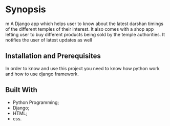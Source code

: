 Synopsis
========
m A Django app which helps user to know about the latest darshan timings of the different temples of their interest. It also comes with a shop app letting user to buy different products being sold by the temple authorities. It notifies the user of latest updates as well

Installation and Prerequisites
------------------------------
In order to know and use this project you need to know how python work and how to use django framework.

Built With
----------
* Python Programming;
* Django;
* HTML;
* css.
